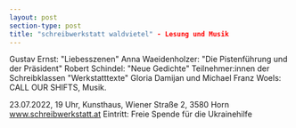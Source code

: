 ```yaml
---
layout: post
section-type: post
title: "schreibwerkstatt waldvietel" - Lesung und Musik
---
```

Gustav Ernst: "Liebesszenen"
Anna Waeidenholzer: "Die Pistenführung und der Präsident"
Robert Schindel: "Neue Gedichte"
Teilnehmer:innen der Schreibklassen "Werkstatttexte"
Gloria Damijan und Michael Franz Woels: CALL OUR SHIFTS, Musik.

23.07.2022, 19 Uhr, Kunsthaus, Wiener Straße 2, 3580 Horn
<a href="https://www.schreibwerkstatt.at/">www.schreibwerkstatt.at</a>
Eintritt: Freie Spende für die Ukrainehilfe
